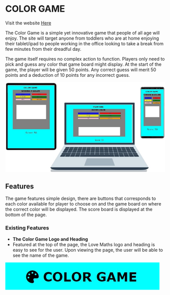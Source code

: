 # COLOR GAME

Visit the website [Here](https://ninovinalon.github.io/project-portfolio-2/)

The Color Game is a simple yet innovative game that people of all age will enjoy. The site will target
anyone from toddlers who are at home enjoying their tablet/ipad to people working in the office looking to
take a break from few minutes from their dreadful day.

The game itself requires no complex action to function. Players only need to pick and guess any color
that game board might display. At the start of the game, the player will be given 50 points. Any correct
guess will merit 50 points and a deduction of 10 points for any incorrect guess.

![Responsive website example image](assets/images/cgadget.jpg)

## Features

The game features simple design, there are buttons that corresponds to each color available for player to
choose on and the game board on where the correct color will be displayed. The score board is
displayed at the bottom of the page.

### Existing Features

- **The Color Game Logo and Heading**
- Featured at the top of the page, the Love Maths logo and heading is easy to see for the user. Upon viewing the page, the user will be able to see the name of the game.

![Responsive website example image](assets/images/cgheader.jpg)


